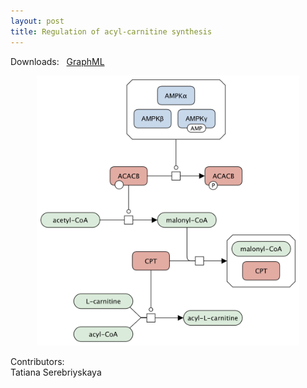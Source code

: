 ```yaml
---
layout: post
title: Regulation of acyl-carnitine synthesis
---
```


Downloads: &nbsp; 
[GraphML](../downloads/F014-carnitine.graphml) &nbsp;
<p align="middle"><a href="/malonyl-CoA/"><img id="image" src="/downloads/F014-carnitine.png" width="420"/></a></p>

Contributors:  
Tatiana Serebriyskaya
